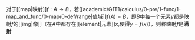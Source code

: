 对于[[map|映射]]$f:A\to B$，若[[academic/G1T1/calculus/0-pre/1-func/1-map_and_func/0-map/0-def/range|值域]]$f(A) = B$，即$B$中每一个元素$y$都是映射$f$的[[img|像]]（在$A$中都存在[[element|元素]]$x$,使得$y=f(x)$），则称映射$f$是**满射**